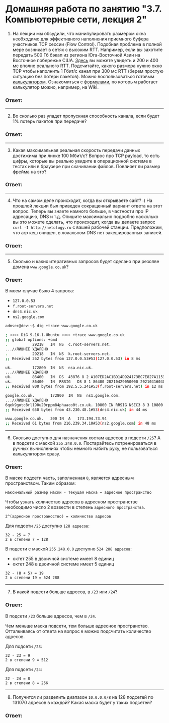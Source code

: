 Домашняя работа по занятию "3.7. Компьютерные сети, лекция 2"
==

1. На лекции мы обсудили, что манипулировать размером окна необходимо для эффективного наполнения приемного буфера
   участников TCP сессии (Flow Control). Подобная проблема в полной мере возникает в сетях с высоким RTT. Например,
   если вы захотите передать 500 Гб бэкап из региона Юга-Восточной Азии на Восточное побережье США.
   [Здесь](https://www.cloudping.co/grid) вы можете увидеть и 200 и 400 мс вполне реального RTT. Подсчитайте, какого
   размера нужно окно TCP чтобы наполнить 1 Гбит/с канал при 300 мс RTT (берем простую ситуацию без потери пакетов).
   Можно воспользоваться готовым [калькулятором](https://www.switch.ch/network/tools/tcp_throughput/). Ознакомиться
   с [формулами](https://en.wikipedia.org/wiki/TCP_tuning), по которым работает калькулятор можно, например, на Wiki.

<h3>Ответ:</h3>



---

2. Во сколько раз упадет пропускная способность канала, если будет 1% потерь пакетов при передаче?

<h3>Ответ:</h3>



---

3. Какая  максимальная реальная скорость передачи данных достижима при линке 100 Мбит/с? Вопрос про TCP payload,
   то есть цифры, которые вы реально увидите в операционной системе в тестах или в браузере при скачивании файлов.
   Повлияет ли размер фрейма на это?
   
<h3>Ответ:</h3>



---

4. Что на самом деле происходит, когда вы открываете сайт? :)
   На прошлой лекции был приведен сокращенный вариант ответа на этот вопрос. Теперь вы знаете намного больше, в
   частности про IP адресацию, DNS и т.д. Опишите максимально подробно насколько вы это можете сделать, что происходит,
   когда вы делаете запрос `curl -I http://netology.ru` с вашей рабочей станции. Предположим, что arp кеш очищен,
   в локальном DNS нет закешированных записей.
   
<h3>Ответ:</h3>



---

5. Сколько и каких итеративных запросов будет сделано при резолве домена `www.google.co.uk`?

<h3>Ответ:</h3>
В моем случае было 4 запроса:

- `127.0.0.53`
- `f.root-servers.net`
- `dns4.nic.uk`
- `ns2.google.com`

````bash
admsec@dev:~$ dig +trace www.google.co.uk

; <<>> DiG 9.16.1-Ubuntu <<>> +trace www.google.co.uk
;; global options: +cmd
.			29218	IN	NS	c.root-servers.net.
...//ЛИШНЕЕ УДАЛЕНО
.			29218	IN	NS	k.root-servers.net.
;; Received 262 bytes from 127.0.0.53#53(127.0.0.53) in 8 ms

uk.			172800	IN	NS	nsa.nic.uk.
...//ЛИШНЕЕ УДАЛЕНО
uk.			86400	IN	DS	43876 8 2 A107ED2AC1BD14D924173BC7E827A1153582072394F9272BA37E2353 BC659603
uk.			86400	IN	RRSIG	DS 8 1 86400 20210429050000 20210416040000 14631 . DIb0f9oSeePYxdwkPJBRAAP7fpvNyxd4IMLRtDKqN+OQjpasFou5un8X i3ODWy6HPIeER2PjX6lof0bTuyw0i1NbwguTHIyhCr3M+Z5NbQfbWv31 2lvKi5siydsbFJp9ooGAfh2JxJLbOO1pb2v+1uzAutWPQeR+lFropVZR i4wrLn1Nr6HtB/zp+tS1kGLKAnsGOQxJtSPOV0EDA4ldOvgC0whq+TdU weCtcB8WFa7MYJVBfa5ZAyxoOMzHPXXYXjb83Ys1Ykn1XTwpeJA+WmY9 oNGWMPW95t47kKQyxMV5Y42Kk3dKeA/fW+6LK7O6X4g936UN00G6CSCw t1THBw==
;; Received 800 bytes from 192.5.5.241#53(f.root-servers.net) in 12 ms

google.co.uk.		172800	IN	NS	ns1.google.com.
...//ЛИШНЕЕ УДАЛЕНО
6qek9gotc8rl190u20rppm84phaaco0t.co.uk.	10800 IN RRSIG NSEC3 8 3 10800 20210516031834 20210411022429 33621 co.uk. FU6uifmhaRU/sI33FUe2v+3/ZnYdqjspYkDrBoHPX2MxWetfvdvoJhwx i+G5yLjfCV8xX4b/mhPoZup6DWGUX+wUugwEubbeqDMs7hMHJdkfVVv9 5fdKCPLMGUzLsadky63VquyCsj4W4g5C//VXpW1yqL7ukxd+00KWErad FNA=
;; Received 650 bytes from 43.230.48.1#53(dns4.nic.uk) in 44 ms

www.google.co.uk.	300	IN	A	173.194.73.94
;; Received 61 bytes from 216.239.34.10#53(ns2.google.com) in 48 ms

````

---

6. Сколько доступно для назначения хостам адресов в подсети `/25`? А в подсети с маской `255.248.0.0`.
   Постарайтесь потренироваться в ручных вычислениях чтобы немного набить руку, не пользоваться калькулятором сразу.
   
<h3>Ответ:</h3>

В маске подсети часть, заполненная `0`, является адресным пространством. Таким образом:
````
максимальный размер маски - текущая маска = адресное пространство
````
Чтобы узнать количество адресов в адресном пространстве необходимо число 2 возвести в степень `адресного пространства`.
````
2^(адресное пространоство) = количество адресов
````
Для подсети `/25` доступно `128 адресов`:
````
32 - 25 = 7
2 в степени 7 = 128
````
В подсети с маской `255.248.0.0` доступно `524 288 адресов`:
- октет 255 в двоичной системе имеет 8 единиц
- октет 248 в двоичной системе имеет 5 единиц
````
32 - (8 + 5) = 19
2 в степени 19 = 524 288
````

---

7. В какой подсети больше адресов, в `/23` или `/24`?

<h3>Ответ:</h3>

В подсети `/23` больше адресов, чем в `/24`.

Чем меньше маска подсети, тем больше адресное пространство. 
Отталкиваясь от ответа на вопрос `6` можно подсчитать количество адресов.

Для подсети `/23`:
````
32 - 23 = 9
2 в степени 9 = 512
````
Для подсети `/24`:
````
32 - 24 = 8
2 в степени 8 = 256
````
---

8. Получится ли разделить диапазон `10.0.0.0/8` на 128 подсетей по 131070 адресов в каждой? Какая маска будет у
   таких подсетей?
   
<h3>Ответ:</h3>


